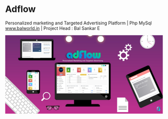 # Adflow
Personalized marketing and Targeted Advertising Platform | Php MySql
www.balworld.in | Project Head : Bal Sankar E

![Adflow](adflow.jpg)
